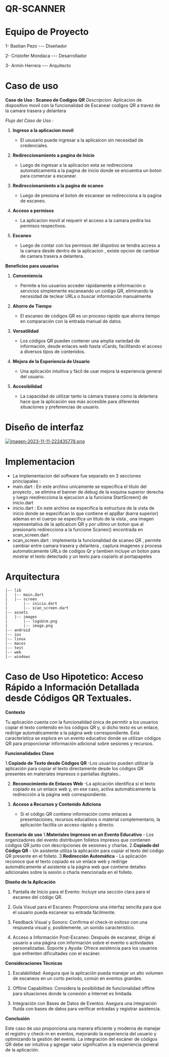 # QR-SCANNER
# Equipo de Proyecto 

1- Bastian Pezo --- Diseñador

2- Cristofer Mondaca --- Desarrollador 

3- Armin Herrera --- Arquitecto

# Caso de uso
**Caso de Uso : Scaneo de Codigos QR**
*Descripcion:* Aplicacion de dispositivo movil con la funcionalidad de Escanear codigos QR a travez de la camara trasera y delantera

*Flujo del Caso de Uso :*

1. **Ingreso a la aplicacion movil**
    - El ususario puede ingresar a la aplicaicon sin necesidad de credenciales.

2. **Redireccionamiento a pagina de Inicio**
    - Luego de ingresar a la aplicacion esta se redirecciona automaticamenta a la pagina de inicio donde se encuentra un boton para comenzar a escanear.

3. **Redireccionamiento a la pagina de scaneo**
    - Luego de presiona el boton de escanear se redirecciona a la pagina de escaneo.

4. **Acceso a permisos**
    - La aplicacion movil al requerir el acceso a la camara pedira los permisos respectivos.

5. **Escaneo**
    - Luego de contar con los permisos del dispotivo se tendra acceso a la camara desde dentro de la aplicacion , existe opcion de cambiar de camara trasera a delantera.

**Beneficios para usuarios**

1. **Conveniencia**
   - Permite a los usuarios acceder rápidamente a información o servicios simplemente escaneando un código QR, eliminando la necesidad de teclear URLs o buscar información manualmente.

2. **Ahorro de Tiempo**
   - El escaneo de códigos QR es un proceso rápido que ahorra tiempo en comparación con la entrada manual de datos.

3. **Versatilidad**
   - Los códigos QR pueden contener una amplia variedad de información, desde enlaces web hasta vCards, facilitando el acceso a diversos tipos de contenidos.

4. **Mejora de la Experiencia de Usuario**
   - Una aplicación intuitiva y fácil de usar mejora la experiencia general del usuario.

5. **Accesibilidad**
    - La capacidad de utilizar tanto la cámara trasera como la delantera hace que la aplicación sea más accesible para diferentes situaciones y preferencias de usuario.
  
# Diseño de interfaz

[![imagen-2023-11-11-222435778.png](https://i.postimg.cc/2yKVfg7t/imagen-2023-11-11-222435778.png)](https://postimg.cc/wRD6XfP5)

# Implementacion 
   - La implementacion del software fue separado en 3 secciones princiapales :
   - main.dart : En este archivo unicamente se especifica el titulo del proyecto , se elimina el banner de debug de la esquina superior derecha y luego reedirecciona la ejecucion a la funciona StartScreen() de inicio.dart
   - inicio.dart : En este archivo se especifica la estructura de la vista de inicio donde se especifican lo que contiene el appBar (barra superior) ademas en el cuerpo se especifica un titulo de la vista , una imagen representativa de la aplicaicon QR y por ultimo un boton que al presionarlo redirecciona a la funcione Scaneo() encontrada en scan_screen.dart
   - scan_screen.dart : implementa la funcionalidad de scaneo QR , permite cambiar entre camara trasera y delantera , captura imagenes y procesa automaticamente URLs de codigos Qr y tambien incluye un boton para mostrar el texto detectado y un texto para copiarlo al portapapeles
    



# Arquitectura 
```plaintext
|-- lib
|   |-- main.dart
|   |-- screen
|       |-- inicio.dart
|       |-- scan_screen.dart
|-- assets
|   |-- images
|       |-- logoUcm.png
|       |-- image.png
|-- android
|-- ios
|-- linux
|-- macos
|-- test
|-- web
|-- windows
```
# Caso de Uso Hipotetico: Acceso Rápido a Información Detallada desde Códigos QR Textuales.

**Contexto**

Tu aplicación cuenta con la funcionalidad única de permitir a los usuarios copiar el texto contenido en los códigos QR y, si dicho texto es un enlace, redirige automáticamente a la página web correspondiente. Esta característica se explora en un evento educativo donde se utilizan códigos QR para proporcionar información adicional sobre sesiones y recursos.

**Funcionalidades Clave**

1.**Copiado de Texto desde Códigos QR**
   -Los usuarios pueden utilizar la aplicación para copiar el texto directamente desde los códigos QR presentes en materiales impresos o pantallas digitales..

2. **Reconocimiento de Enlaces Web** 
   -La aplicación identifica si el texto copiado es un enlace web y, en ese caso, activa automáticamente la redirección a la página web correspondiente.

3. **Acceso a Recursos y Contenido Adiciona** 
   - Si el código QR contiene información como enlaces a presentaciones, recursos educativos o material complementario, la aplicación facilita un acceso rápido y directo.

**Escenario de uso**
1.**Materiales Impresos en un Evento Educativo**
    - Los organizadores del evento distribuyen folletos impresos que contienen códigos QR junto con descripciones de sesiones y charlas.
2.**Copiado del Código QR**
    - Un asistente utiliza la aplicación para copiar el texto del código QR presente en el folleto.
3.**Redirección Automática**
    - La aplicación reconoce que el texto copiado es un enlace web y redirige automáticamente al asistente a la página web que contiene detalles adicionales sobre la sesión o charla mencionada en el folleto.
    
**Diseño de la Aplicación**

1. Pantalla de Inicio para el Evento: Incluye una sección clara para el escaneo del código QR.

2. Guía Visual para el Escaneo: Proporciona una interfaz sencilla para que el usuario pueda escanear su entrada fácilmente.

3. Feedback Visual y Sonoro: Confirma el check-in exitoso con una respuesta visual y, posiblemente, un sonido característico.

4. Acceso a Información Post-Escaneo: Después de escanear, dirige al usuario a una página con información sobre el evento o actividades personalizadas.
Soporte y Ayuda: Ofrece asistencia para los usuarios que enfrenten dificultades con el escáner.

**Consideraciones Técnicas**

1. Escalabilidad: Asegura que la aplicación pueda manejar un alto volumen de escaneos en un corto período, común en eventos grandes.

2. Offline Capabilities: Considera la posibilidad de funcionalidad offline para situaciones donde la conexión a Internet es limitada.

3. Integración con Bases de Datos de Eventos: Asegura una integración fluida con bases de datos para verificar entradas y registrar asistencia.

**Conclusión**

Este caso de uso proporciona una manera eficiente y moderna de manejar el registro y check-in en eventos, mejorando la experiencia del usuario y optimizando la gestión del evento. La integración del escáner de códigos QR debe ser intuitiva y agregar valor significativo a la experiencia general de la aplicación.




